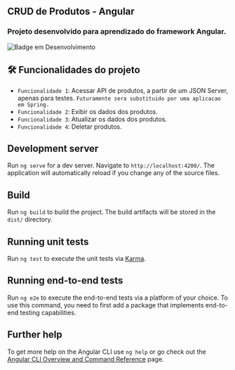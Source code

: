 ## **CRUD de Produtos - Angular**

### Projeto desenvolvido para aprendizado do framework Angular.

![Badge em Desenvolvimento](http://img.shields.io/static/v1?label=STATUS&message=EM%20DESENVOLVIMENTO&color=GREEN&style=for-the-badge)

## 🛠️ Funcionalidades do projeto

- `Funcionalidade 1`: Acessar API de produtos, a partir de um JSON Server, apenas para testes.
  `Futuramente sera substituido por uma aplicacao em Spring.`
- `Funcionalidade 2`: Exibir os dados dos produtos.
- `Funcionalidade 3`: Atualizar os dados dos produtos.
- `Funcionalidade 4`: Deletar produtos.

## Development server

Run `ng serve` for a dev server. Navigate to `http://localhost:4200/`. The application will automatically reload if you change any of the source files.

## Build

Run `ng build` to build the project. The build artifacts will be stored in the `dist/` directory.

## Running unit tests

Run `ng test` to execute the unit tests via [Karma](https://karma-runner.github.io).

## Running end-to-end tests

Run `ng e2e` to execute the end-to-end tests via a platform of your choice. To use this command, you need to first add a package that implements end-to-end testing capabilities.

## Further help

To get more help on the Angular CLI use `ng help` or go check out the [Angular CLI Overview and Command Reference](https://angular.io/cli) page.

